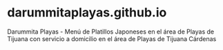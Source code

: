 # darummitaplayas.github.io
Darummita Playas - Menú de Platillos Japoneses en el área de Playas de Tijuana con servicio a domicilio en el área de Playas de Tijuana Cárdenas 

